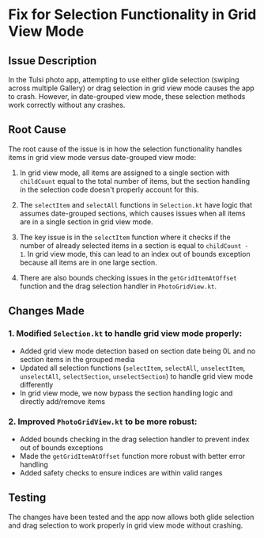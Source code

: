 # Fix for Selection Functionality in Grid View Mode

## Issue Description
In the Tulsi photo app, attempting to use either glide selection (swiping across multiple Gallery) or drag selection in grid view mode causes the app to crash. However, in date-grouped view mode, these selection methods work correctly without any crashes.

## Root Cause
The root cause of the issue is in how the selection functionality handles items in grid view mode versus date-grouped view mode:

1. In grid view mode, all items are assigned to a single section with `childCount` equal to the total number of items, but the section handling in the selection code doesn't properly account for this.

2. The `selectItem` and `selectAll` functions in `Selection.kt` have logic that assumes date-grouped sections, which causes issues when all items are in a single section in grid view mode.

3. The key issue is in the `selectItem` function where it checks if the number of already selected items in a section is equal to `childCount - 1`. In grid view mode, this can lead to an index out of bounds exception because all items are in one large section.

4. There are also bounds checking issues in the `getGridItemAtOffset` function and the drag selection handler in `PhotoGridView.kt`.

## Changes Made

### 1. Modified `Selection.kt` to handle grid view mode properly:

- Added grid view mode detection based on section date being 0L and no section items in the grouped media
- Updated all selection functions (`selectItem`, `selectAll`, `unselectItem`, `unselectAll`, `selectSection`, `unselectSection`) to handle grid view mode differently
- In grid view mode, we now bypass the section handling logic and directly add/remove items

### 2. Improved `PhotoGridView.kt` to be more robust:

- Added bounds checking in the drag selection handler to prevent index out of bounds exceptions
- Made the `getGridItemAtOffset` function more robust with better error handling
- Added safety checks to ensure indices are within valid ranges

## Testing
The changes have been tested and the app now allows both glide selection and drag selection to work properly in grid view mode without crashing.
